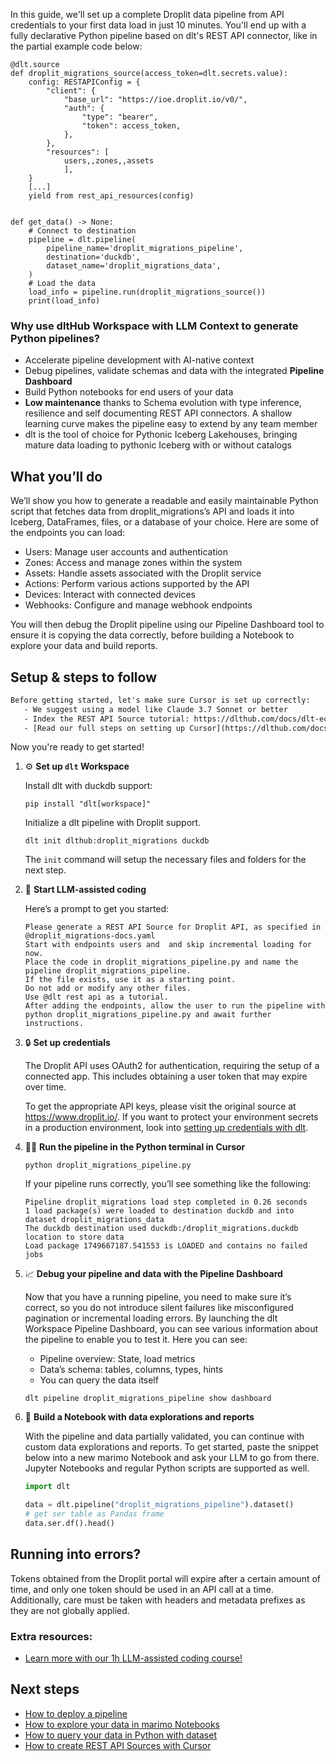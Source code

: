 In this guide, we'll set up a complete Droplit data pipeline from API credentials to your first data load in just 10 minutes. You'll end up with a fully declarative Python pipeline based on dlt's REST API connector, like in the partial example code below:

```python-outcome
@dlt.source
def droplit_migrations_source(access_token=dlt.secrets.value):
    config: RESTAPIConfig = {
        "client": {
            "base_url": "https://ioe.droplit.io/v0/",
            "auth": {
                "type": "bearer",
                "token": access_token,
            },
        },
        "resources": [
            users,,zones,,assets
            ],
    }
    [...]
    yield from rest_api_resources(config)


def get_data() -> None:
    # Connect to destination
    pipeline = dlt.pipeline(
        pipeline_name='droplit_migrations_pipeline',
        destination='duckdb',
        dataset_name='droplit_migrations_data', 
    )
    # Load the data
    load_info = pipeline.run(droplit_migrations_source())
    print(load_info) 
```

### Why use dltHub Workspace with LLM Context to generate Python pipelines?

- Accelerate pipeline development with AI-native context
- Debug pipelines, validate schemas and data with the integrated **Pipeline Dashboard**
- Build Python notebooks for end users of your data
- **Low maintenance** thanks to Schema evolution with type inference, resilience and self documenting REST API connectors. A shallow learning curve makes the pipeline easy to extend by any team member
- dlt is the tool of choice for Pythonic Iceberg Lakehouses, bringing mature data loading to pythonic Iceberg with or without catalogs

## What you’ll do

We’ll show you how to generate a readable and easily maintainable Python script that fetches data from droplit_migrations’s API and loads it into Iceberg, DataFrames, files, or a database of your choice. Here are some of the endpoints you can load:

- Users: Manage user accounts and authentication
- Zones: Access and manage zones within the system
- Assets: Handle assets associated with the Droplit service
- Actions: Perform various actions supported by the API
- Devices: Interact with connected devices
- Webhooks: Configure and manage webhook endpoints

You will then debug the Droplit pipeline using our Pipeline Dashboard tool to ensure it is copying the data correctly, before building a Notebook to explore your data and build reports.

## Setup & steps to follow

```default
Before getting started, let's make sure Cursor is set up correctly:
   - We suggest using a model like Claude 3.7 Sonnet or better
   - Index the REST API Source tutorial: https://dlthub.com/docs/dlt-ecosystem/verified-sources/rest_api/ and add it to context as **@dlt rest api**
   - [Read our full steps on setting up Cursor](https://dlthub.com/docs/dlt-ecosystem/llm-tooling/cursor-restapi#23-configuring-cursor-with-documentation)
```

Now you're ready to get started!

1. ⚙️ **Set up `dlt` Workspace**
    
    Install dlt with duckdb support:
    ```shell
    pip install "dlt[workspace]"
    ```

    Initialize a dlt pipeline with Droplit support.
    ```shell
    dlt init dlthub:droplit_migrations duckdb
    ```

    The `init` command will setup the necessary files and folders for the next step.
    
2. 🤠 **Start LLM-assisted coding**
    
    Here’s a prompt to get you started:
    
    ```prompt
    Please generate a REST API Source for Droplit API, as specified in @droplit_migrations-docs.yaml 
    Start with endpoints users and  and skip incremental loading for now. 
    Place the code in droplit_migrations_pipeline.py and name the pipeline droplit_migrations_pipeline. 
    If the file exists, use it as a starting point. 
    Do not add or modify any other files. 
    Use @dlt rest api as a tutorial. 
    After adding the endpoints, allow the user to run the pipeline with python droplit_migrations_pipeline.py and await further instructions.
    ```

    
3. 🔒 **Set up credentials** 
    
    The Droplit API uses OAuth2 for authentication, requiring the setup of a connected app. This includes obtaining a user token that may expire over time.
    
    To get the appropriate API keys, please visit the original source at https://www.droplit.io/.
    If you want to protect your environment secrets in a production environment, look into [setting up credentials with dlt](https://dlthub.com/docs/walkthroughs/add_credentials).
    
4. 🏃‍♀️ **Run the pipeline in the Python terminal in Cursor**
    
    ```shell
    python droplit_migrations_pipeline.py
    ```
    
    If your pipeline runs correctly, you’ll see something like the following:
    
    ```shell
    Pipeline droplit_migrations load step completed in 0.26 seconds
    1 load package(s) were loaded to destination duckdb and into dataset droplit_migrations_data
    The duckdb destination used duckdb:/droplit_migrations.duckdb location to store data
    Load package 1749667187.541553 is LOADED and contains no failed jobs
    ```
    
5. 📈 **Debug your pipeline and data with the Pipeline Dashboard**

    Now that you have a running pipeline, you need to make sure it’s correct, so you do not introduce silent failures like misconfigured pagination or incremental loading errors. By launching the dlt Workspace Pipeline Dashboard, you can see various information about the pipeline to enable you to test it. Here you can see:
    - Pipeline overview: State, load metrics
    - Data’s schema: tables, columns, types, hints
    - You can query the data itself
    
    ```shell
    dlt pipeline droplit_migrations_pipeline show dashboard
    ```
    
6. 🐍 **Build a Notebook with data explorations and reports**

    With the pipeline and data partially validated, you can continue with custom data explorations and reports. To get started, paste the snippet below into a new marimo Notebook and ask your LLM to go from there. Jupyter Notebooks and regular Python scripts are supported as well.

    
    ```python
    import dlt

   data = dlt.pipeline("droplit_migrations_pipeline").dataset()
   # get ser table as Pandas frame
   data.ser.df().head()
    ```

## Running into errors?

Tokens obtained from the Droplit portal will expire after a certain amount of time, and only one token should be used in an API call at a time. Additionally, care must be taken with headers and metadata prefixes as they are not globally applied.

### Extra resources:

- [Learn more with our 1h LLM-assisted coding course!](https://www.youtube.com/watch?v=GGid70rnJuM)

## Next steps

- [How to deploy a pipeline](https://dlthub.com/docs/walkthroughs/deploy-a-pipeline)
- [How to explore your data in marimo Notebooks](https://dlthub.com/docs/general-usage/dataset-access/marimo)
- [How to query your data in Python with dataset](https://dlthub.com/docs/general-usage/dataset-access/dataset)
- [How to create REST API Sources with Cursor](https://dlthub.com/docs/dlt-ecosystem/llm-tooling/cursor-restapi)

